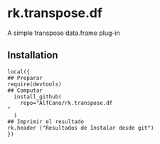 # rk.transpose.df
A simple transpose data.frame plug-in


## Installation
```
local({
## Preparar
require(devtools)
## Computar
  install_github(
    repo="AlfCano/rk.transpose.df
"
  )
## Imprimir el resultado
rk.header ("Resultados de Instalar desde git")
})

```
